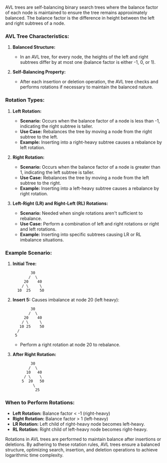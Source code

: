 AVL trees are self-balancing binary search trees where the balance factor of each node is maintained to ensure the tree remains approximately balanced. The balance factor is the difference in height between the left and right subtrees of a node.

### AVL Tree Characteristics:

1. **Balanced Structure:**
   - In an AVL tree, for every node, the heights of the left and right subtrees differ by at most one (balance factor is either -1, 0, or 1).

2. **Self-Balancing Property:**
   - After each insertion or deletion operation, the AVL tree checks and performs rotations if necessary to maintain the balanced nature.

### Rotation Types:

1. **Left Rotation:**
   - **Scenario:** Occurs when the balance factor of a node is less than -1, indicating the right subtree is taller.
   - **Use Case:** Rebalances the tree by moving a node from the right subtree to the left.
   - **Example:** Inserting into a right-heavy subtree causes a rebalance by left rotation.

2. **Right Rotation:**
   - **Scenario:** Occurs when the balance factor of a node is greater than 1, indicating the left subtree is taller.
   - **Use Case:** Rebalances the tree by moving a node from the left subtree to the right.
   - **Example:** Inserting into a left-heavy subtree causes a rebalance by right rotation.

3. **Left-Right (LR) and Right-Left (RL) Rotations:**
   - **Scenario:** Needed when single rotations aren't sufficient to rebalance.
   - **Use Case:** Perform a combination of left and right rotations or right and left rotations.
   - **Example:** Inserting into specific subtrees causing LR or RL imbalance situations.

### Example Scenario:

1. **Initial Tree:**
   ```
           30
          /  \
        20    40
       / \     \
     10  25    50
   ```
2. **Insert 5:** Causes imbalance at node 20 (left heavy):
   ```
           30
          /  \
        20    40
       / \     \
      10 25    50
     /
    5
   ```
   - Perform a right rotation at node 20 to rebalance.

3. **After Right Rotation:**
   ```
           30
          /  \
         10   40
        / \    \
       5  20   50
            \
             25
   ```

### When to Perform Rotations:

- **Left Rotation:** Balance factor < -1 (right-heavy)
- **Right Rotation:** Balance factor > 1 (left-heavy)
- **LR Rotation:** Left child of right-heavy node becomes left-heavy.
- **RL Rotation:** Right child of left-heavy node becomes right-heavy.

Rotations in AVL trees are performed to maintain balance after insertions or deletions. By adhering to these rotation rules, AVL trees ensure a balanced structure, optimizing search, insertion, and deletion operations to achieve logarithmic time complexity.